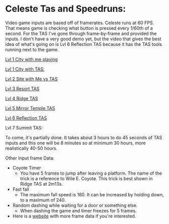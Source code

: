 # Celeste Tas and Speedruns:

Video game inputs are based off of framerates. Celeste runs at 60 FPS. That means game is checking what button is pressed every 1/60th of a second. For the TAS I've gone through frame-by-frame and provided the inputs. I don't have a very good demo yet, but the video that gives the best idea of what's going on is Lvl 6 Reflection TAS because it has the TAS tools running next to the game.

[Lvl 1 City with me playing](https://youtu.be/63CGmfUZavI)

[Lvl 1 City with TAS:](https://youtu.be/62jAoRVd0HU)

[Lvl 2 Site with Me vs TAS](https://youtu.be/RH1Oe4LQBbA)

[Lvl 3 Resort TAS](https://youtu.be/Y6i9urMhGYs)

[Lvl 4 Ridge TAS](https://youtu.be/Q5OgaDIdrVQ)

[Lvl 5 Mirror Temple TAS](https://youtu.be/G-YLz1PAqxg)

[Lvl 6 Reflection TAS](https://youtu.be/WpafOMJFY3E)

Lvl 7 Summit TAS:

To come, it's partially done. It takes about 3 hours to do 45 seconds of TAS inputs and this one will be 8 minutes so at minimum 30 hours, more realistically 40-50 hours.

Other Input frame Data:
- Coyote Timer
  - You have 5 frames to jump after leaving a platform. The name of the trick is a reference to Wile E. Coyote. This trick is best shown in Ridge TAS at 2m13s.
- Fast fall
  - The maximum fall speed is 160. It can be increased by holding down, to a maximum of 240.
- Random dashing while waiting for a door or something else.
  - When dashing the game and timer freezes for 5 frames.
- Here is a [website](http://tasvideos.org/GameResources/Windows/Celeste.html) with more frame data if you're interested.
